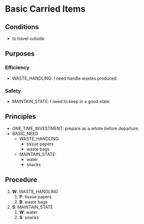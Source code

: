 # Basic Carried Items

## Conditions

- to travel outside

## Purposes

### Efficiency

- WASTE_HANDLING: I need handle wastes produced.

### Safety

- MAINTAIN_STATE: I need to keep in a good state.

## Principles

- ONE_TIME_INVESTMENT: prepare as a whole before departure.
- BASIC_NEED
    - WASTE_HANDLING:
        - tissue papers
        - waste bags
    - MAINTAIN_STATE:
        - water
        - snacks

## Procedure

1. **W**: WASTE_HANDLING
    1. **P**: tissue papers
    2. **B**: waste bags
2. **S**: MAINTAIN_STATE
    1. **W**: water
    2. **S**: snacks